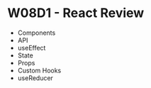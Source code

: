 # W08D1 - React Review

- Components
- API
- useEffect
- State
- Props
- Custom Hooks
- useReducer

